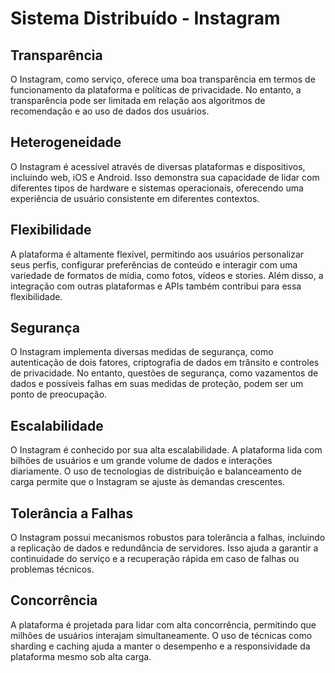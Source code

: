 # Sistema Distribuído - Instagram

## Transparência
O Instagram, como serviço, oferece uma boa transparência em termos de funcionamento da plataforma e políticas de privacidade. No entanto, a transparência pode ser limitada em relação aos algoritmos de recomendação e ao uso de dados dos usuários.

## Heterogeneidade
O Instagram é acessível através de diversas plataformas e dispositivos, incluindo web, iOS e Android. Isso demonstra sua capacidade de lidar com diferentes tipos de hardware e sistemas operacionais, oferecendo uma experiência de usuário consistente em diferentes contextos.

## Flexibilidade
A plataforma é altamente flexível, permitindo aos usuários personalizar seus perfis, configurar preferências de conteúdo e interagir com uma variedade de formatos de mídia, como fotos, vídeos e stories. Além disso, a integração com outras plataformas e APIs também contribui para essa flexibilidade.

## Segurança
O Instagram implementa diversas medidas de segurança, como autenticação de dois fatores, criptografia de dados em trânsito e controles de privacidade. No entanto, questões de segurança, como vazamentos de dados e possíveis falhas em suas medidas de proteção, podem ser um ponto de preocupação.

## Escalabilidade
O Instagram é conhecido por sua alta escalabilidade. A plataforma lida com bilhões de usuários e um grande volume de dados e interações diariamente. O uso de tecnologias de distribuição e balanceamento de carga permite que o Instagram se ajuste às demandas crescentes.

## Tolerância a Falhas
O Instagram possui mecanismos robustos para tolerância a falhas, incluindo a replicação de dados e redundância de servidores. Isso ajuda a garantir a continuidade do serviço e a recuperação rápida em caso de falhas ou problemas técnicos.

## Concorrência
A plataforma é projetada para lidar com alta concorrência, permitindo que milhões de usuários interajam simultaneamente. O uso de técnicas como sharding e caching ajuda a manter o desempenho e a responsividade da plataforma mesmo sob alta carga.